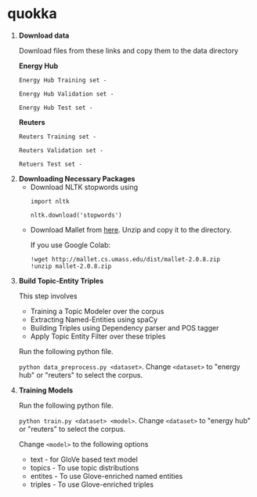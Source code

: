 # quokka

<ol>
<li>

<b> Download data </b> 

Download files from these links and copy them to the data directory

<b>Energy Hub</b>

    Energy Hub Training set - 

    Energy Hub Validation set - 

    Energy Hub Test set - 

<b> Reuters </b>

    Reuters Training set - 

    Reuters Validation set - 

    Retuers Test set - 

</li>
<li>    
<b> Downloading Necessary Packages </b>

  <ul>
    <li> Download NLTK stopwords using

  ```
  import nltk
  
  nltk.download('stopwords')
  ```
  </li>
  <li> Download Mallet from <a href="http://mallet.cs.umass.edu/dist/mallet-2.0.8.zip">here</a>. Unzip and copy it to the directory.

  If you use Google Colab:
  
  ```
  !wget http://mallet.cs.umass.edu/dist/mallet-2.0.8.zip
  !unzip mallet-2.0.8.zip
  ```
  </li>
  </ul>

  <li>    
<b> Build Topic-Entity Triples </b>

  This step involves
  <ul>
    <li>Training a Topic Modeler over the corpus</li>
    <li>Extracting Named-Entities using spaCy</li>
    <li>Building Triples using Dependency parser and POS tagger</li>
    <li>Apply Topic Entity Filter over these triples</li>
  </ul>
  
  Run the following python file.

  `python data_preprocess.py <dataset>`. Change `<dataset>` to "energy hub" or "reuters" to select the corpus.
  
  </li>
  
  <li>
  <b> Training Models </b>
  
 Run the following python file.

  `python train.py <dataset> <model>`. Change `<dataset>` to "energy hub" or "reuters" to select the corpus.
  
  Change `<model>` to the following options
  <ul>
    <li>text - for GloVe based text model</li>
    <li>topics - To use topic distributions</li>
    <li>entites - To use Glove-enriched named entities</li>
    <li>triples - To use Glove-enriched triples</li>
  </ul>
  
  
  </li>
  </ol>
